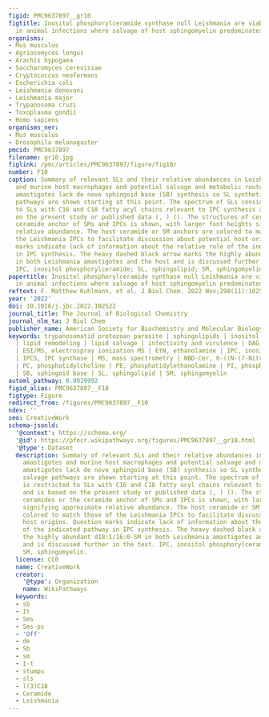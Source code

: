 ```yaml
---
figid: PMC9637897__gr10
figtitle: Inositol phosphorylceramide synthase null Leishmania are viable and virulent
  in animal infections where salvage of host sphingomyelin predominates
organisms:
- Mus musculus
- Agriosomyces longus
- Arachis hypogaea
- Saccharomyces cerevisiae
- Cryptococcus neoformans
- Escherichia coli
- Leishmania donovani
- Leishmania major
- Trypanosoma cruzi
- Toxoplasma gondii
- Homo sapiens
organisms_ner:
- Mus musculus
- Drosophila melanogaster
pmcid: PMC9637897
filename: gr10.jpg
figlink: /pmc/articles/PMC9637897/figure/fig10/
number: F10
caption: Summary of relevant SLs and their relative abundances in Leishmania amastigotes
  and murine host macrophages and potential salvage and metabolic routes.Leishmania
  amastigotes lack de novo sphingoid base (SB) synthesis so SL synthetic and/or salvage
  pathways are shown starting at this point. The spectrum of SLs considered is restricted
  to SLs with C16 and C18 fatty acyl chains relevant to IPC synthesis and is based
  on the present study or published data (, ) (). The structures of ceramides or the
  ceramide anchor of SMs and IPCs is shown, with larger font heights signifying approximate
  relative abundance. The host ceramide or SM anchors are colored to match those of
  the Leishmania IPCs to facilitate discussion about potential host origins. Question
  marks indicate lack of information about the relative role of the indicated pathway
  in IPC synthesis. The heavy dashed black arrow marks the highly abundant d18:1/16:0-SM
  in both Leishmania amastigotes and the host and is discussed further in the text.
  IPC, inositol phosphorylceramide; SL, sphingolipid; SM, sphingomyelin.
papertitle: Inositol phosphorylceramide synthase null Leishmania are viable and virulent
  in animal infections where salvage of host sphingomyelin predominates.
reftext: F. Matthew Kuhlmann, et al. J Biol Chem. 2022 Nov;298(11):102522.
year: '2022'
doi: 10.1016/j.jbc.2022.102522
journal_title: The Journal of Biological Chemistry
journal_nlm_ta: J Biol Chem
publisher_name: American Society for Biochemistry and Molecular Biology
keywords: trypanosomatid protozoan parasite | sphingolipids | inositol phosphorylceramide
  | lipid remodeling | lipid salvage | infectivity and virulence | DAG, diacylglycerol
  | ESI/MS, electrospray ionization MS | EtN, ethanolamine | IPC, inositol phosphorylceramide
  | IPCS, IPC synthase | MS, mass spectrometry | NBD-Cer, 6-((N-(7-Nitrobenz-2-Oxa-1,3-Diazol-4-yl)amino)hexanoyl)Sphingosine
  | PC, phosphatidylcholine | PE, phosphatidylethanolamine | PI, phosphatidylinositol
  | SB, sphingoid base | SL, sphingolipid | SM, sphingomyelin
automl_pathway: 0.8919992
figid_alias: PMC9637897__F10
figtype: Figure
redirect_from: /figures/PMC9637897__F10
ndex: ''
seo: CreativeWork
schema-jsonld:
  '@context': https://schema.org/
  '@id': https://pfocr.wikipathways.org/figures/PMC9637897__gr10.html
  '@type': Dataset
  description: Summary of relevant SLs and their relative abundances in Leishmania
    amastigotes and murine host macrophages and potential salvage and metabolic routes.Leishmania
    amastigotes lack de novo sphingoid base (SB) synthesis so SL synthetic and/or
    salvage pathways are shown starting at this point. The spectrum of SLs considered
    is restricted to SLs with C16 and C18 fatty acyl chains relevant to IPC synthesis
    and is based on the present study or published data (, ) (). The structures of
    ceramides or the ceramide anchor of SMs and IPCs is shown, with larger font heights
    signifying approximate relative abundance. The host ceramide or SM anchors are
    colored to match those of the Leishmania IPCs to facilitate discussion about potential
    host origins. Question marks indicate lack of information about the relative role
    of the indicated pathway in IPC synthesis. The heavy dashed black arrow marks
    the highly abundant d18:1/16:0-SM in both Leishmania amastigotes and the host
    and is discussed further in the text. IPC, inositol phosphorylceramide; SL, sphingolipid;
    SM, sphingomyelin.
  license: CC0
  name: CreativeWork
  creator:
    '@type': Organization
    name: WikiPathways
  keywords:
  - sb
  - It
  - Sms
  - Sms-ps
  - 'Off'
  - de
  - Sb
  - sm
  - I-t
  - stumps
  - sls
  - l(3)C18
  - Ceramide
  - Leishmania
---
```

